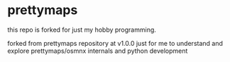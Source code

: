 # prettymaps

this repo is forked for just my hobby programming.

forked from prettymaps repository at v1.0.0
just for me to understand and explore prettymaps/osmnx internals and python development
